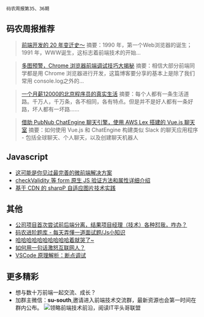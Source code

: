 `码农周报第35、36期`

码农周报推荐
-------

> [前端开发的 20 年变迁史～](https://mp.weixin.qq.com/s/WMLDiWIIUF84JyV8ykiV_g)
> 摘要：1990 年，第一个Web浏览器的诞生；1991 年，WWW诞生，这标志着前端技术的开始…

> [多图预警，Chrome 浏览器前端调试技巧大揭秘](https://mp.weixin.qq.com/s/3q_yblKxribOsdfXu9RHTw)
> 摘要：相信大部分前端同学都是用 Chrome 浏览器进行开发，这篇博客要分享的基本上是除了我们常用 console.log之外的…

> [一个月薪12000的北京程序员的真实生活](https://mp.weixin.qq.com/s/e5yx_7EdUx5ho6yaDyZvag)
> 摘要：每个人都有一条生活道路。千万人，千万条，各不相同，各有特点。但是并不是好人都有一条好路，坏人都有一坏路……

> [借助 PubNub ChatEngine 聊天引擎，使用 AWS Lex 搭建的 Vue.js 聊天室](https://javascriptweekly.com/link/50912/web)
> 摘要：如何使用 Vue.js 和 ChatEngine 构建类似 Slack 的聊天应用程序 - 包括全球聊天、个人聊天，以及创建聊天机器人

Javascript
-------
+ [这可能是你见过最完善的微前端解决方案](https://mp.weixin.qq.com/s/LWYu19rYUQDJP8l3Q2DXeQ)
+ [checkValidity 等 form 原生 JS 验证方法和属性详细介绍](https://www.zhangxinxu.com/wordpress/2019/08/js-checkvalidity-setcustomvalidity/)
+ [基于 CDN 的 sharpP 自适应图片技术实践](https://www.infoq.cn/article/iihT11p7DT2Wq4A6CZ95)

其他
-------
+ [公司项目首次尝试前后端分离，结果项目经理（技术）各种怼我，咋办？](https://mp.weixin.qq.com/s/xP8XdJthOMjjnfuaHAuCzw)
+ [码农进阶题库 - 每天弄懂一道面试题/Js小知识](https://www.javascriptc.com/interview-tips/zh_CN/javascript/)
+ [哈哈哈哈哈哈哈哈哈哈着就哭了~](https://mp.weixin.qq.com/s/8ATslWDTyyWQstgDStwb0g)
+ [如何用一句话激怒互联网人？](https://mp.weixin.qq.com/s/UgZK2xR-Vy-rkuttbWC_pQ)
+ [VSCode 原理解析：断点调试](https://mp.weixin.qq.com/s/qET5iXtrBZ2R4YRK_x1qzw)

更多精彩
-------
+ 想与数十万前端一起交流、成长？
+ 加群主微信：**su-south**,邀请进入前端技术交流群，最新资源也会第一时间在群内公布。
![领略前端技术前沿，阅读IT平头哥联盟](https://user-images.githubusercontent.com/18324563/70604044-d2df1800-1c32-11ea-9fcd-dd6cd1740cd8.png)





